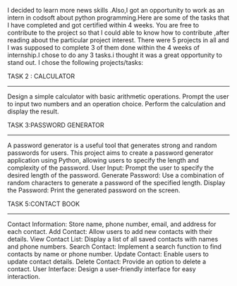 I decided to learn more news skills .Also,I got an opportunity to work as an intern in codsoft about python programming.Here are some of the tasks that I have completed and got certified within 4 weeks.
You are free to contribute to the project so that I could able to know how to contribute ,after reading about the particular project interest.
There were 5 projects in all and I was supposed to complete 3 of them done within the 4 weeks of internship.I chose to do any 3 tasks.i thought it was a great opportunity to stand out.
I chose the following projects/tasks:

TASK 2 : CALCULATOR
__________________________________________________________________________________________________________________________________________________________________________________________________________________________________________________________________________
Design a simple calculator with basic arithmetic operations.
Prompt the user to input two numbers and an operation choice.
Perform the calculation and display the result.

TASK 3:PASSWORD GENERATOR
___________________________________________________________________________________________________________________________________________________________________________________________________________________________________________________________________________
A password generator is a useful tool that generates strong and random passwords for users. This project aims to create a password generator application using Python, allowing users to specify the length and complexity of the password.
User Input: Prompt the user to specify the desired length of the password.
Generate Password: Use a combination of random characters to generate a password of the specified length.
Display the Password: Print the generated password on the screen.

TASK 5:CONTACT BOOK
____________________________________________________________________________________________________________________________________________________________________________________________________________________________________________________________________________
Contact Information: Store name, phone number, email, and address for each contact.
Add Contact: Allow users to add new contacts with their details.
View Contact List: Display a list of all saved contacts with names and phone numbers.
Search Contact: Implement a search function to find contacts by name or phone number.
Update Contact: Enable users to update contact details.
Delete Contact: Provide an option to delete a contact.
User Interface: Design a user-friendly interface for easy interaction.
